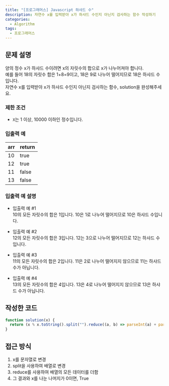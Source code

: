 ```yaml
---
title: "[프로그래머스] Javascript 하샤드 수"
description: 자연수 x를 입력받아 x가 하샤드 수인지 아닌지 검사하는 함수 작성하기
categories:
  - Algorithm
tags:
  - 프로그래머스
---
```


## 문제 설명

양의 정수 x가 하샤드 수이려면 x의 자릿수의 합으로 x가 나누어져야 합니다.  
예를 들어 18의 자릿수 합은 1+8=9이고, 18은 9로 나누어 떨어지므로 18은 하샤드 수입니다.  
자연수 x를 입력받아 x가 하샤드 수인지 아닌지 검사하는 함수, solution을 완성해주세요.

### 제한 조건

- `X`는 1 이상, 10000 이하인 정수입니다.

### 입출력 예

| arr | return |
| --- | --- |
| 10  | true   |
| 12  | true   |
| 11  | false  |
| 13  | false  |

### 입출력 예 설명

- 입출력 예 #1  
  10의 모든 자릿수의 합은 1입니다. 10은 1로 나누어 떨어지므로 10은 하샤드 수입니다.

- 입출력 예 #2  
  12의 모든 자릿수의 합은 3입니다. 12는 3으로 나누어 떨어지므로 12는 하샤드 수입니다.

- 입출력 예 #3  
  11의 모든 자릿수의 합은 2입니다. 11은 2로 나누어 떨어지지 않으므로 11는 하샤드 수가 아닙니다.

- 입출력 예 #4  
  13의 모든 자릿수의 합은 4입니다. 13은 4로 나누어 떨어지지 않으므로 13은 하샤드 수가 아닙니다.

## 작성한 코드

```javascript
function solution(x) {
  return (x % x.toString().split("").reduce((a, b) => parseInt(a) + parseInt(b)) === 0);
}
```

## 접근 방식

1. x를 문자열로 변경
2. split을 사용하여 배열로 변경
3. reduce를 사용하여 배열의 모든 데이터를 더함
4. 그 결과와 x를 나눈 나머지가 0이면, True
